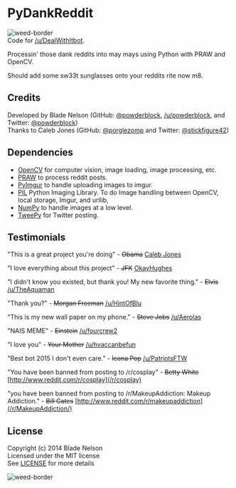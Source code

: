 PyDankReddit
============
![weed-border](http://25.media.tumblr.com/tumblr_m9wyxuECn41r67vczo1_500.gif)  
Code for [/u/DealWithItbot](http://www.reddit.com/user/DealWithItbot/).  

Processin' those dank reddits into may mays using Python with PRAW and OpenCV.

Should add some sw33t sunglasses onto your reddits rite now m8.

Credits
-------

Developed by Blade Nelson (GitHub: [@powderblock](https://github.com/powderblock), [/u/powderblock](http://www.reddit.com/user/powderblock/), and Twitter: [@powderblock](https://twitter.com/powderblock))  
Thanks to Caleb Jones (GitHub: [@porglezomp](https://github.com/porglezomp) and Twitter:  [@stickfigure42](https://twitter.com/stickfigure42))

Dependencies
------------

* [OpenCV](http://opencv.org/) for computer vision, image loading, image processing, etc. 
* [PRAW](https://github.com/praw-dev/praw) to process reddit posts.  
* [PyImgur](https://github.com/Damgaard/PyImgur) to handle uploading images to imgur.
* [PIL](http://www.pythonware.com/products/pil/) Python Imaging Library. To do Image handling between OpenCV, local storage, Imgur, and urllib,
* [NumPy](http://www.numpy.org/) to handle images at a low level.
* [TweePy](http://www.tweepy.org/) for Twitter posting.

Testimonials
------------

"This is a great project you're doing" - ~~Obama~~ [Caleb Jones](https://github.com/porglezomp)  

"I love everything about this project" - ~~JFK~~ [OkayHughes](https://github.com/OkayHughes)

"I didn't know you existed, but thank you! My new favorite thing." - ~~Elvis~~ [/u/TheAquaman](https://reddit.com/u/TheAquaman)

"Thank you?" - ~~Morgan Freeman~~ [/u/HintOfBlu](https://reddit.com/u/HintOfBlu)

"This is my new wall paper on my phone." - ~~Steve Jobs~~ [/u/Aerolas](https://reddit.com/u/Aerolas)

"NAIS MEME" - ~~Einstein~~ [/u/fourcrew2](https://reddit.com/u/fourcrew2)

"I love you" - ~~Your Mother~~ [/u/hvaccanbefun](http://www.reddit.com/user/hvaccanbefun)

"Best bot 2015 I don't even care." - ~~Icona Pop~~ [/u/PatriotsFTW](http://www.reddit.com/user/PatriotsFTW)

"You have been banned from posting to /r/cosplay" - ~~Betty White~~ [http://www.reddit.com/r/cosplay](/r/cosplay)

"you have been banned from posting to /r/MakeupAddiction: Makeup Addiction." - ~~Bill Gates~~ [http://www.reddit.com/r/makeupaddiction](/r/MakeupAddiction/)

License
-------

Copyright (c) 2014 Blade Nelson  
Licensed under the MIT license  
See [LICENSE](https://github.com/powderblock/PyDankReddit/blob/master/LICENSE) for more details

![weed-border](http://25.media.tumblr.com/tumblr_m9wyxuECn41r67vczo1_500.gif)
